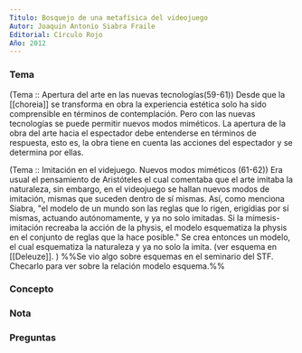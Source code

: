 ```yaml
---
Titulo: Bosquejo de una metafísica del videojuego
Autor: Joaquin Antonio Siabra Fraile
Editorial: Círculo Rojo
Año: 2012
---
```

### Tema

(Tema :: Apertura del arte en las nuevas tecnologías(59-61))
	Desde que la [[choreia]] se transforma en obra la experiencia estética solo ha sido comprensible en términos de contemplación. Pero con las nuevas tecnologías se puede permitir nuevos modos miméticos. La apertura de la obra del arte hacia el espectador debe entenderse en términos de respuesta, esto es, la obra tiene en cuenta las acciones del espectador y se determina por ellas.

(Tema :: Imitación en el videjuego. Nuevos modos miméticos (61-62))
	Era usual el pensamiento de Aristóteles el cual comentaba que el arte imitaba la naturaleza, sin embargo, en el videojuego se hallan nuevos modos de imitación, mismas que suceden dentro de sí mismas. Así, como menciona Siabra, "el modelo de un mundo son las reglas que lo rigen, erigídias por sí mismas, actuando autónomamente, y ya no solo imitadas. Si la mímesis-imitación recreaba la acción de la physis, el modelo esquematiza la physis en el conjunto de reglas que la hace posible."
	Se crea entonces un modelo, el cual esquematiza la naturaleza y ya no solo la imita. 
	(ver esquema en [[Deleuze]]. )
	%%Se vio algo sobre esquemas en el seminario del STF. Checarlo para ver sobre la relación modelo esquema.%%

	


### Concepto


### Nota


### Preguntas


